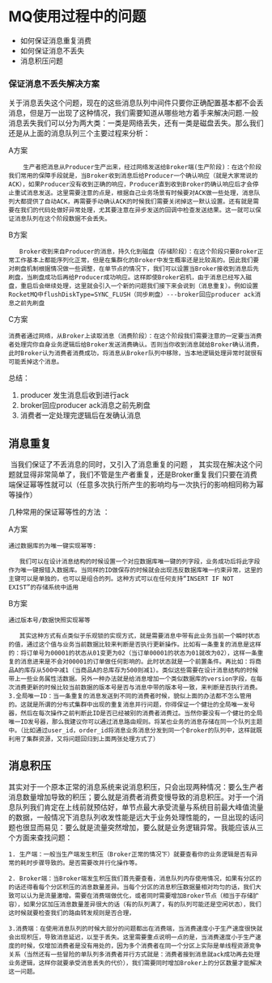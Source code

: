 # MQ使用过程中的问题

- 如何保证消息重复消费
- 如何保证消息不丢失
- 消息积压问题

### 保证消息不丢失解决方案

​     关于消息丢失这个问题，现在的这些消息队列中间件只要你正确配置基本都不会丢消息，但是万一出现了这种情况，我们需要知道从哪些地方着手来解决问题.
​    一般消息丢失我们可以分为两大类：一类是网络丢失，还有一类是磁盘丢失。那么我们还是从上面的消息队列三个主要过程来分析：

A方案

```
    生产者把消息从Producer生产出来，经过网络发送给Broker端(生产阶段)：在这个阶段我们常用的保障手段就是，当Broker收到消息后给Producer一个确认响应（就是大家常说的ACK），如果Producer没有收到正确的响应，Producer直到收到Broker的确认响应后才会停止重试消息发送。这里需要注意的点是，根据自己业务场景有时候要对ACK做一些处理，消息队列大都提供了自动ACK，再需要手动确认ACK的时候我们需要关闭掉这一默认设置。还有就是需要在我们的代码处做好异常处理，尤其要注意在异步发送的回调中检查发送结果。这一就可以保证消息队列在这个阶段数据不会丢失。

```

B方案

```
   Broker收到来自Producer的消息，持久化到磁盘（存储阶段）：在这个阶段只要Broker正常工作基本上都能序列化正常，但是在集群化的Broker中发生概率还是比较高的。因此我们要对刷盘机制根据情况做一些调整，在单节点的情况下，我们可以设置当Broker接收到消息后先刷盘，当刷盘成功后再给Producer成功响应。这样即使Broker宕机，由于消息已经写入磁盘，重启后会继续处理，这里就会引入一个新的问题我们接下来会说到（消息重复）。例如设置RocketMQ中flushDiskType=SYNC_FLUSH（同步刷盘）---broker回应producer ack消息之前先刷盘
```

C方案

```
消费者通过网络，从Broker上读取消息（消费阶段）：在这个阶段我们需要注意的一定要当消费者处理完你自身业务逻辑后给Broker发送消费确认。否则当你收到消息就给Broker确认消费，此时Broker认为消费者消费成功，将消息从Broker队列中移除，当本地逻辑处理异常时就很有可能丢掉这个消息。
```

总结：

1. producer 发生消息后收到进行ack
2. broker回应producer ack消息之前先刷盘
3. 消费者一定处理完逻辑后在发确认消息

## 消息重复

​      当我们保证了不丢消息的同时，又引入了消息重复的问题 ， 其实现在解决这个问题就显得非常简单了，我们不管是生产者重复，还是Broker重复我们只要在消费端保证幂等性就可以（任意多次执行所产生的影响均与一次执行的影响相同称为幂等操作） 

 几种常用的保证幂等性的方法 ：

A方案

```
通过数据库的为唯一键实现幂等:

   我们可以在设计消息结构的时候设置一个对应数据库唯一键的列字段，业务成功后将此字段作为唯一键报错入数据库。当同样的ID做保存的时候就会出现违反数据库唯一约束异常，这里的主键可以是单独的，也可以是组合的列。这种方式可以在任何支持“INSERT IF NOT EXIST”的存储系统中适用
```

B方案

```
通过版本号/数据快照实现幂等

   其实这种方式有点类似于乐观锁的实现方式，就是需要消息中带有此业务当前一个瞬时状态的值，通过这个值与业务当前数据比较来判断是否执行更新操作。比如有一条重复的消息是这样的：将订单号为00001的状态从01变更为02（当订单00001的状态为01就改为02），这样一条重复的消息进来是不会对00001的订单做任何影响的。此时状态就是一个前置条件。再比如：将商品A的库存从500中减1（当商品A的总库存为500则减1）。类似这些需要在设计消息结构的时候带上一些业务属性活数据。另外一种办法就是给消息增加一个类似数据库的version字段，在每次消费更新的时候比较当前数据的版本号是否与消息中带的版本号一致，来判断是否执行消费。3.全局唯一ID：当一条重复的消息发送到不同的消费者时候，貌似上面的办法都不怎么管用的。这就是所谓的分布式集群中出现的重复消息并行问题，你得保证一个健壮的全局唯一发号器，然后在每次操作之前判断此ID是否已经被别的消费者消费过。当然你要没有一个健壮的全局唯一ID发号器，那么我建议你可以通过消息路由规则。将某也业务的消息存储在同一个队列主题中。（比如通过user_id，order_id将消息业务消息分发到同一个Broker的队列中，这样就既利用了集群资源，又将问题回归到上面两张处理方式了）
```

## 消息积压

​        其实对于一个原本正常的消息系统来说消息积压，只会出现两种情况：要么生产者消息数量增加导致的积压；要么就是消费者消费变慢导致的消息积压。对于一个消息队列我们肯定在上线前就预估好，单节点最大承受流量与系统目前最大峰值流量的数据，一般情况下消息队列收发性能是远大于业务处理性能的，一旦出现的话问题也很显而易见：要么就是流量突然增加，要么就是业务逻辑异常。我能应该从三个方面来查找问题：

  ```
1. 生产端：一般当生产端发生积压（Broker正常的情况下）就要查看你的业务逻辑是否有异常的耗时步骤导致的。是否需要改并行化操作等。

2. Broker端：当Broker端发生积压我们首先要查看，消息队列内存使用情况，如果有分区的的话还得看每个分区积压的消息数量差异。当每个分区的消息积压数据量相对均匀的话，我们大致可以认为是流量激增。需要在消费端做优化，或者同时需要增加Broker节点（相当于存储扩容），如果分区加压消息数量差异很大的话（有的队列满了，有的队列可能还是空闲状态），我们这时候就要检查我们的路由转发规则是否合理，

3.消费端：在使用消息队列的时候大部分的问题都出在消费端，当消费速度小于生产速度很快就会出现积压，导致消息延迟，以至于丢失。这里需要重点说明一点的是，当消费速度小于生产速度的时候，仅增加消费者是没有用处的，因为多个消费者在同一个分区上实际是单线程资源竞争关系（当然还有一些冒险的单队列多消费者并行方式就是：消费者接到消息就ack成功再去处理业务逻辑，这样你就要承受消息丢失的代价），我们需要同时增加Broker上的分区数量才能解决这一问题。
  ```


